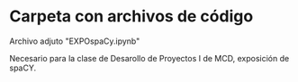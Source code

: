 # Carpeta con archivos de código

Archivo adjuto "EXPOspaCy.ipynb" 

Necesario para la clase de Desarollo de Proyectos I de MCD, exposición de spaCY.
